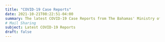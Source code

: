 ```yaml
---
title: "COVID-19 Case Reports"
date: 2021-10-21T08:22:51-04:00
summary: The latest COVID-19 Case Reports from The Bahamas' Ministry of Health & Wellness.
# Mail Sharing
subject: Latest COVID-19 Reports
draft: false
---
```

